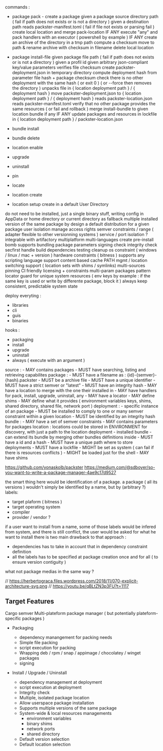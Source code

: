 commands :
- package pack - create a package
given a package source directory path ( fail if path does not exists or is not a directory )
given a destination path
reads packster-manifest.toml ( fail if file not exists or parsing fail )
create local location and merge pack-location IF ANY
execute "any" and pack handlers with an executor ( powershell by example ) IF ANY
create an archive of the directory in a tmp path
compute a checksum
move to path & rename archive with checksum in filename
delete local location

- package install-file
given package file path ( fail if path does not exists or is not a directory )
given a profil id
given arbitrary json-compliant key/value parameters
verifies file checksum
create packster-deployment.json in temporary directory
compute deployment hash from parameter file hash + package checksum
check there is no other deployment with the same hash ( or exit 0 ) ( or --force then removes the directory )
unpacks file in { location deployment path } / { deployment hash }
move packster-deployment.json to { location deployment path } / { deployment hash }
reads packster-location.json
reads packster-manifest.toml
verify that no other package provides the same resources ( or fail and rollback )
merge install-bundle to given location bundle if any IF ANY
update packages and resources in lockfile in { location deployment path } / packster-location.json


- bundle install
- bundle delete
- location enable
- upgrade
- uninstall
- pin
- locate
- location create
- location setup
    create in a default User Directory

do not need to be installed, just a single binary stuff, writing config in AppData or home directory or current directory as fallback
multiple installed version of the same package by design
a default distribution for a given package
user isolation
manage access rights
semver constraints / range ( adapter flexible to other versionning systems )
service / port isolation ?
integrable with artifactory
multiplatform
multi-languages
create pre-install bomb
supports bundling
package parameters
signing check
integrity check
secfirst
handle build dependencies
testing
cleanup
os constraint ( windows / linux / mac + version )
hardware constraints ( bitness )
supports any scripting language
support content based cache
PATH mgmt / location switching support ( location sets with shims / symlinks)
multi-sources
pinning
CI friendly
licensing + constraints
multi-param packages
pattern locator
guard for unique system resources ( env keys by example : if the same key is used or write by differente package, block it )
always keep consistent, predictable system state

deploy everyting :
- libraries
- cli
- guis
- binaries

hooks :
- packaging
- install
- upgrade
- uninstall
- always ( execute with an argument )


source :
    - MAY contains packages
    - MUST have searching, listing and retrieving capabilites
package :
    - MUST have a filename as : {id}-{semver}-{hash}.packster
    - MUST be a archive file
    - MUST have a unique identifier
    - MUST have a strict semver or "latest"
    - MUST have an integrity hash
    - MAY have a location to merge with the one their installed in
    - MAY have handlers for pack, install, upgrade, uninstall, any
    - MAY have a locator
    - MAY define shims
    - MAY define what it provides ( environment variables keys, shims, shared directory, shared file, network port )
deployment :
    - specific instance of an package
    - MUST be installed to comply to one or many semver constraint within a given location
    - MUST be identified by an integrity hash
bundle :
    - MAY have a set of semver constraints
    - MAY contains parameters for packages
location :
    locations could be stored in ENVIRONMENT for discovery, with just a path to the location deployment
    - installed bundle
    - can extend its bundle by merging other bundles définitions inside
    - MUST have a id and a hash
    - MUST have a unique path where to store deployments
    - MUST have a lockfile
    - MIGHT be set as system ( can fail if there is resources conflicts )
    - MIGHT be loaded just for the shell
    - MAY have shims


https://github.com/yonaskolb/packster
https://medium.com/@sdboyer/so-you-want-to-write-a-package-manager-4ae9c17d9527



the smart thing here would be identification of a package.
a package ( all its versions ) wouldn't simply be identified by a name, but by (arbitrary ?) labels:
- target plaform ( bitness )
- target operating system
- compiler
- provider / vendor ?

if a user want to install from a name, some of those labels would be infered from system, and there is still conflict, the user would be asked for what he want to install
there is two main drawback to that approach :
- dependencies has to take in account that in dependency constraint definition
- all the labels has to be specified at package creation once and for all ( to ensure version contiguity )

what not package medias in the same way ?

// https://herbertograca.files.wordpress.com/2018/11/070-explicit-architecture-svg.png
// https://youtu.be/qBLtZN3p3FU?t=1117


## Target Features

Cargo semver
Multi-plateform package manager ( but potentially plateform-specific packages )

- Packaging
    - dependency manangement for packing needs
    - Simple file packing
    - script execution for packing
    - Wrapping deb / rpm / snap / appimage / chocolatey / winget packages
    - signing

- Install / Upgrade / Uninstall
    - dependency management at deployment
    - script execution at deployment
    - Integrity check
    - Multiple, isolated package location
    - Allow userspace package installation
    - Supports multiple versions of the same package
    - System-wide & local resources managements
        - environment variables
        - binary shims
        - network ports
        - shared directory
    - Default version selection
    - Default location selection